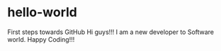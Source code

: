 # hello-world
First steps towards GitHub
Hi guys!!!
I am a new developer to Software world. Happy Coding!!!
